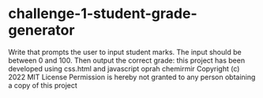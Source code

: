 # challenge-1-student-grade-generator

Write that prompts the user to input student marks. The input should be between 0 and 100. Then output the correct grade: 
this project has been developed using css.html and javascript
oprah chemirmir
Copyright (c) 2022 MIT License Permission is hereby not granted to any person obtaining a copy of this project
